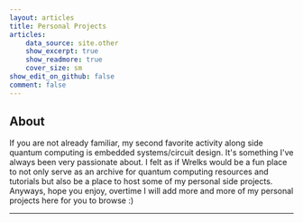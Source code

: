 ```yaml
---
layout: articles
title: Personal Projects
articles:
    data_source: site.other
    show_excerpt: true
    show_readmore: true
    cover_size: sm
show_edit_on_github: false
comment: false
---
```


## About

If you are not already familiar, my second favorite activity along side quantum computing is embedded systems/circuit design. It's something I've always been very passionate about. I felt as if Wrelks would be a fun place to not only serve as an archive for quantum computing resources and tutorials but also be a place to host some of my personal side projects. Anyways, hope you enjoy, overtime I will add more and more of my personal projects here for you to browse :)

<div class="article__content" markdown="1">

---

</div>